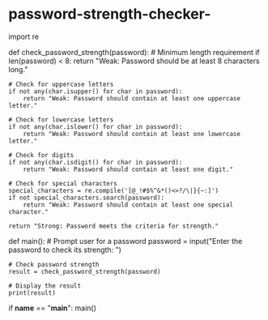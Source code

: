 # password-strength-checker-
import re

def check_password_strength(password):
    # Minimum length requirement
    if len(password) < 8:
        return "Weak: Password should be at least 8 characters long."

    # Check for uppercase letters
    if not any(char.isupper() for char in password):
        return "Weak: Password should contain at least one uppercase letter."

    # Check for lowercase letters
    if not any(char.islower() for char in password):
        return "Weak: Password should contain at least one lowercase letter."

    # Check for digits
    if not any(char.isdigit() for char in password):
        return "Weak: Password should contain at least one digit."

    # Check for special characters
    special_characters = re.compile('[@_!#$%^&*()<>?/\|}{~:]')
    if not special_characters.search(password):
        return "Weak: Password should contain at least one special character."

    return "Strong: Password meets the criteria for strength."

def main():
    # Prompt user for a password
    password = input("Enter the password to check its strength: ")

    # Check password strength
    result = check_password_strength(password)

    # Display the result
    print(result)

if __name__ == "__main__":
    main()

